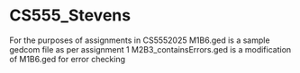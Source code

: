 # CS555_Stevens
For the purposes of assignments in CS5552025
M1B6.ged is a sample gedcom file as per assignment 1
M2B3_containsErrors.ged is a modification of M1B6.ged for error checking

